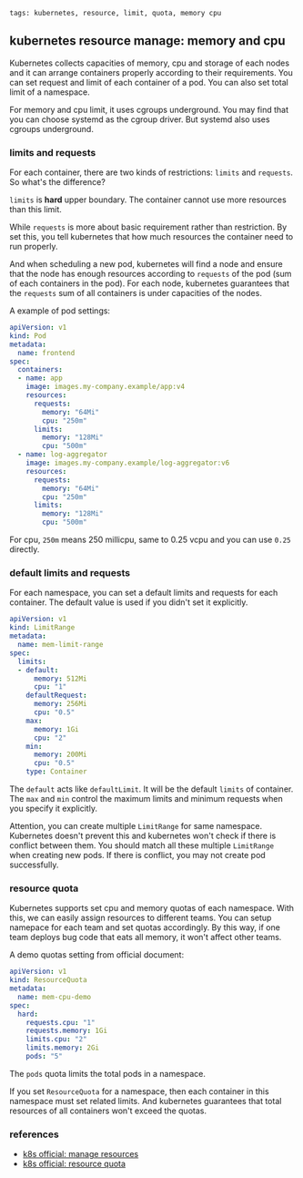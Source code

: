 ```metadata
tags: kubernetes, resource, limit, quota, memory cpu
```

## kubernetes resource manage: memory and cpu

Kubernetes collects capacities of memory, cpu and storage of each nodes and it can
 arrange containers properly according to their requirements. You can set request
 and limit of each container of a pod. You can also set total limit of a namespace.

For memory and cpu limit, it uses cgroups underground. You may find that you can
 choose systemd as the cgroup driver. But systemd also uses cgroups underground.


### limits and requests
For each container, there are two kinds of restrictions: `limits` and `requests`. So
 what's the difference?

`limits` is **hard** upper boundary. The container cannot use more resources than
 this limit.

While `requests` is more about basic requirement rather than restriction. By set
 this, you tell kubernetes that how much resources the container need to run properly.

And when scheduling a new pod, kubernetes will find a node and ensure that the node
 has enough resources according to `requests` of the pod (sum of each containers in
 the pod). For each node, kubernetes guarantees that the `requests` sum of all containers
 is under capacities of the nodes.

A example of pod settings:

```yaml
apiVersion: v1
kind: Pod
metadata:
  name: frontend
spec:
  containers:
  - name: app
    image: images.my-company.example/app:v4
    resources:
      requests:
        memory: "64Mi"
        cpu: "250m"
      limits:
        memory: "128Mi"
        cpu: "500m"
  - name: log-aggregator
    image: images.my-company.example/log-aggregator:v6
    resources:
      requests:
        memory: "64Mi"
        cpu: "250m"
      limits:
        memory: "128Mi"
        cpu: "500m"
```

For cpu, `250m` means 250 millicpu, same to 0.25 vcpu and you can use `0.25` directly.

### default limits and requests
For each namespace, you can set a default limits and requests for each container. The
 default value is used if you didn't set it explicitly.

```yaml
apiVersion: v1
kind: LimitRange
metadata:
  name: mem-limit-range
spec:
  limits:
  - default:
      memory: 512Mi
      cpu: "1"
    defaultRequest:
      memory: 256Mi
      cpu: "0.5"
    max:
      memory: 1Gi
      cpu: "2"
    min:
      memory: 200Mi
      cpu: "0.5"
    type: Container
```

The `default` acts like `defaultLimit`. It will be the default `limits` of container.
 The `max` and `min` control the maximum limits and minimum requests when you specify
 it explicitly.

Attention, you can create multiple `LimitRange` for same namespace. Kubernetes doesn't
 prevent this and kubernetes won't check if there is conflict between them. You should
 match all these multiple `LimitRange` when creating new pods. If there is conflict,
 you may not create pod successfully.

### resource quota
Kubernetes supports set cpu and memory quotas of each namespace. With this, we can
 easily assign resources to different teams. You can setup namepace for each team
 and set quotas accordingly. By this way, if one team deploys bug code that eats
 all memory, it won't affect other teams.

A demo quotas setting from official document:

```yaml
apiVersion: v1
kind: ResourceQuota
metadata:
  name: mem-cpu-demo
spec:
  hard:
    requests.cpu: "1"
    requests.memory: 1Gi
    limits.cpu: "2"
    limits.memory: 2Gi
    pods: "5"
```

The `pods` quota limits the total pods in a namespace.

If you set `ResourceQuota` for a namespace, then each container in this namespace must
 set related limits. And kubernetes guarantees that total resources of all containers
 won't exceed the quotas.


### references
- [k8s official: manage resources](https://kubernetes.io/docs/concepts/configuration/manage-resources-containers/)
- [k8s official: resource quota](https://kubernetes.io/docs/tasks/administer-cluster/manage-resources/quota-memory-cpu-namespace/)
